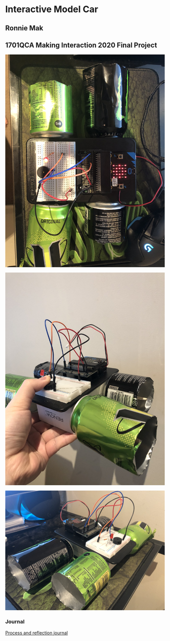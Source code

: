 # Interactive Model Car 
## Ronnie Mak ##
## 1701QCA Making Interaction 2020 Final Project ##

<!--- Instructions for the journal will mostly be included as comments, which appear in a block like this that opens with a less than symbol, exclamation mark and three hyphens and closes with three hyphens and a greater than symbol. Make sure you do not include any text you want visible within these symbols or it will not be visible to your instructor. In some cases, such as in headings, there is italicised text included between asterisks that needs to be replaced. --->

<!--- When you have completed the template, submit the link to the GitHub Pages site for this repository as a link in Learning@Griffith. The link should be something like [https://qcainteractivemedia.github.io/1701QCA-Assessment3/](https://qcainteractivemedia.github.io/1701QCA-Assessment3/) where `qcainteractivemedia` is replaced with your GitHub username and `1701QCA-Assessment3` is replaced with whatever you called the repository this template is contained in when you set it up. You should NOT be submitting a link that begins with github.com/[your user name] as that is not the rendered version. See the instructions about creating GitHub pages to see how to get the link to the rendered page. --->

<!--- SHOWCASE IMAGE: Insert a showcase image here. Try to capture the image as if it were in a portfolio, sales material, or project proposal. The project isn't likely to be something that finished, but practice making images that capture the project in that style. 

The image should be inserted with code like that below where you replace the filename to exactly match what you uploaded. This will only work reliably if your filename has no spaces or unusual characters in it. The image must be in .jpg, .gif, .png format. Files of .heic or .heif type will not show up. Note that .png is different to .PNG in a filename here. The names are case sensitive.
--->

![Image](finalsetup.jpg)

<!--- PROJECT DESCRIPTION: In a few sentences, describe what the project is and does, who it is for, and a typical use case. This should be suitable for a catalog, poster, or other display material about the project. --->

<!--- SECONDARY IMAGE: Provide some other image that gives a viewer a different perspective on the project such as more about how it functions, the project in use, or something else. This should not just be a different angle of the same object. It should show the project in use if the first image didn't show that, or somehow tell us a different story about the project. --->

![Image](final12.jpg)

<!--- PROJECT VIDEO: Provide a still image from your video and a link to the video below. In that code, replace `missingimage.png` with the still from your video and the URL of the video where indicated. If you link to a password protected video, you must include the password in the document you submit through Learning@Griffith. Failing to have a video that we can access might lead to significant reduction in marks, potentially as much as if the video has not been submitted at all. --->

[![Image](final1.jpg)](https://www.youtube.com/watch?v=L0jfpgopMaM)

### Journal ###

<!--- The following link will direct to your process and reflection journal, which will be held in the file `journal.md` in the folder called `journal`. This link should not be changed. --->
[Process and reflection journal](/journal/journal.md)
